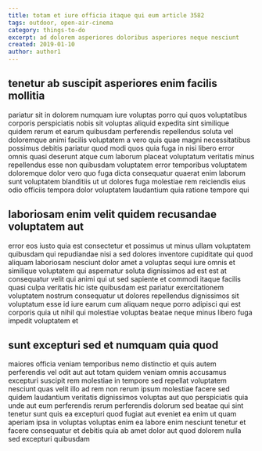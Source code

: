 ```yaml
---
title: totam et iure officia itaque qui eum article 3582
tags: outdoor, open-air-cinema
category: things-to-do
excerpt: ad dolorem asperiores doloribus asperiores neque nesciunt
created: 2019-01-10
author: author1
---
```


## tenetur ab suscipit asperiores enim facilis mollitia

pariatur sit in dolorem numquam iure voluptas porro qui quos voluptatibus corporis perspiciatis nobis sit voluptas aliquid expedita sint similique quidem rerum et earum quibusdam perferendis repellendus soluta vel doloremque animi facilis voluptatem a vero quis quae magni necessitatibus possimus debitis pariatur quod modi quos quia fuga in nisi libero error omnis quasi deserunt atque cum laborum placeat voluptatum veritatis minus repellendus esse non quibusdam voluptatem error temporibus voluptatem doloremque dolor vero quo fuga dicta consequatur quaerat enim laborum sunt voluptatem blanditiis ut ut dolores fuga molestiae rem reiciendis eius odio officiis tempora dolor voluptatem laudantium quia ratione tempore qui

## laboriosam enim velit quidem recusandae voluptatem aut

error eos iusto quia est consectetur et possimus ut minus ullam voluptatem quibusdam qui repudiandae nisi a sed dolores inventore cupiditate qui quod aliquam laboriosam nesciunt dolor amet a voluptas sequi iure omnis et similique voluptatem qui aspernatur soluta dignissimos ad est est at consequatur velit qui animi qui ut sed sapiente et commodi itaque facilis quasi culpa veritatis hic iste quibusdam est pariatur exercitationem voluptatem nostrum consequatur ut dolores repellendus dignissimos sit voluptatum esse id iure earum cum aliquam neque porro adipisci qui est corporis quia ut nihil qui molestiae voluptas beatae neque minus libero fuga impedit voluptatem et

## sunt excepturi sed et numquam quia quod

maiores officia veniam temporibus nemo distinctio et quis autem perferendis vel odit aut aut totam quidem veniam omnis accusamus excepturi suscipit rem molestiae in tempore sed repellat voluptatem nesciunt quas velit illo ad rem non rerum ipsum molestiae facere sed quidem laudantium veritatis dignissimos voluptas aut quo perspiciatis quia unde aut eum perferendis rerum perferendis dolorum sed beatae qui sint tenetur sunt quis ea excepturi quod fugiat aut eveniet ea enim ut quam aperiam ipsa in voluptas voluptas enim ea labore enim nesciunt tenetur et facere consequatur et debitis quia ab amet dolor aut quod dolorem nulla sed excepturi quibusdam
